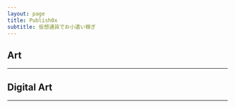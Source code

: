 ```yaml
---
layout: page
title: Publish0x
subtitle: 仮想通貨でお小遣い稼ぎ
---
```


<!-- publish0x art tags articles -->
<h2>Art</h2><hr/>
<script src="https://www.publish0x.com/widget/code"></script><publish0x-posts-widget aff="4zbqpvkapr" posts-number="15" content-type="tag" content-ids="452,2004,3683"></publish0x-posts-widget>

<!-- publish0x digital art tags articles -->
<h2>Digital Art</h2><hr/>
<script src="https://www.publish0x.com/widget/code"></script><publish0x-posts-widget aff="4zbqpvkapr" posts-number="15" content-type="tag" content-ids="2394,5338"></publish0x-posts-widget>
